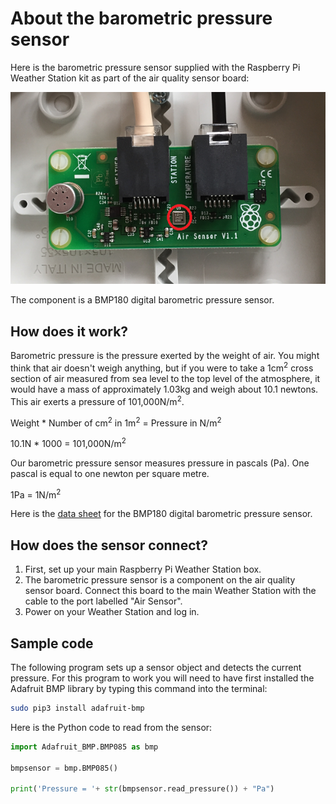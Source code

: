 # About the barometric pressure sensor

Here is the barometric pressure sensor supplied with the Raspberry Pi Weather Station kit as part of the air quality sensor board:

![Barometric pressure sensor](images/pressure_sensor.png)

The component is a BMP180 digital barometric pressure sensor.

## How does it work?

Barometric pressure is the pressure exerted by the weight of air. You might think that air doesn't weigh anything, but if you were to take a 1cm<sup>2</sup> cross section of air measured from sea level to the top level of the atmosphere, it would have a mass of approximately 1.03kg and weigh about 10.1 newtons. This air exerts a pressure of 101,000N/m<sup>2</sup>.

Weight * Number of cm<sup>2</sup> in 1m<sup>2</sup> = Pressure in N/m<sup>2</sup>

10.1N * 1000 = 101,000N/m<sup>2</sup>

Our barometric pressure sensor measures pressure in pascals (Pa). One pascal is equal to one newton per square metre.

1Pa = 1N/m<sup>2</sup>

Here is the [data sheet](https://www.rapidonline.com/pdf/35-1630_V1.pdf) for the BMP180 digital barometric pressure sensor.

## How does the sensor connect?

1. First, set up your main Raspberry Pi Weather Station box.
1. The barometric pressure sensor is a component on the air quality sensor board. Connect this board to the main Weather Station with the cable to the port labelled "Air Sensor".
1. Power on your Weather Station and log in.


## Sample code

The following program sets up a sensor object and detects the current pressure. For this program to work you will need to have first installed the Adafruit BMP library by typing this command into the terminal:

```bash
sudo pip3 install adafruit-bmp
```
Here is the Python code to read from the sensor:

```python
import Adafruit_BMP.BMP085 as bmp

bmpsensor = bmp.BMP085()

print('Pressure = '+ str(bmpsensor.read_pressure()) + "Pa")
```
